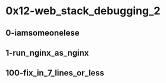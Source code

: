 # 0x12-web_stack_debugging_2
## 0-iamsomeonelese
## 1-run_nginx_as_nginx
## 100-fix_in_7_lines_or_less
